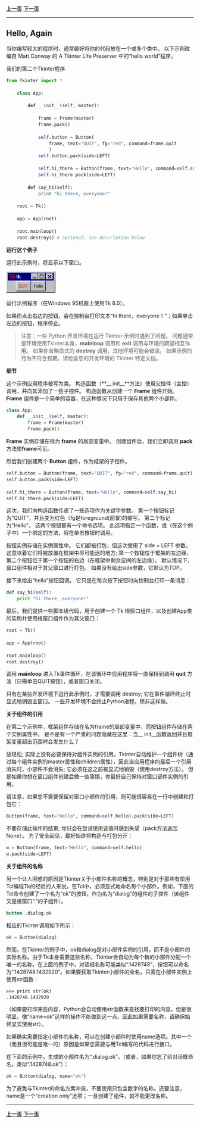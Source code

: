 

**[上一页](hello-tkinter.md)**    **[下一页](tkinter-classes.md)**

----------

## Hello, Again ##

当你编写较大的程序时，通常最好将你的代码放在一个或多个类中。 以下示例改编自 Matt Conway 的 A Tkinter Life Preserver 中的“hello world”程序。

我们的第二个Tkinter程序

``` python
from Tkinter import *

	class App:
	
	    def __init__(self, master):
	
	        frame = Frame(master)
	        frame.pack()
	
	        self.button = Button(
	            frame, text="QUIT", fg="red", command=frame.quit
	            )
	        self.button.pack(side=LEFT)
	
	        self.hi_there = Button(frame, text="Hello", command=self.say_hi)
	        self.hi_there.pack(side=LEFT)
	
	    def say_hi(self):
	        print "hi there, everyone!"
	
	root = Tk()
	
	app = App(root)
	
	root.mainloop()
	root.destroy() # optional; see description below

```
**运行这个例子**

运行此示例时，将显示以下窗口。

![](hello-again.gif)

运行示例程序（在Windows 95机器上使用Tk 8.0）。

如果你点击右边的按钮，会在控制台打印文本“hi there，everyone！”；如果单击左边的按钮，程序停止。

> 注意：一些 Python 开发环境在运行 Tkinter 示例时遇到了问题。 问题通常是环境使用Tkinter本身，**mainloop** 调用和 **exit** 调用与环境的期望相互作用。 如果你省略显式的 **destroy** 调用，其他环境可能会错误。 如果示例的行为不符合预期，请检查您的开发环境的 Tkinter 特定文档。

**细节**

这个示例应用程序被写为类。 构造函数（**__ init__**方法）使用父控件（主控）调用，并向其添加了一些子控件。 构造函数从创建一个 **Frame** 组件开始。 **Frame** 组件是一个简单的容器，在这种情况下只用于保存其他两个小部件。

```python
class App:
    def __init__(self, master):
	    frame = Frame(master)
	    frame.pack()
```

**Frame** 实例存储在称为 **frame** 的局部变量中。 创建组件后，我们立即调用 **pack** 方法使**frame**可见。

然后我们创建两个 **Button** 组件，作为框架的子控件。

```python
self.button = Button(frame, text="QUIT", fg="red", command=frame.quit)
self.button.pack(side=LEFT)

self.hi_there = Button(frame, text="Hello", command=self.say_hi)
self.hi_there.pack(side=LEFT)
```

这次，我们向构造函数传递了一些选项作为关键字参数。 第一个按钮标记为“QUIT”，并且变为红色（fg是foreground(前景)的缩写。 第二个标记为“Hello”。 这两个按钮都有一个命令选项。 此选项指定一个函数，或（在这个例子中）一个绑定的方法，将在单击按钮时调用。

按钮实例存储在实例属性中。 它们都被打包，但这次使用了 side = LEFT 参数。 这意味着它们将被放置在框架中尽可能远的地方; 第一个按钮位于框架的左边缘，第二个按钮位于第一个按钮的右边（在框架中剩余空间的左边缘）。 默认情况下，窗口组件相对于其父窗口进行打包。 如果没有给出side参数，它默认为TOP。

接下来给出“hello”按钮回调。 它只是在每次按下按钮时向控制台打印一条消息：

```python
def say_hi(self):
	print "hi there, everyone!"
```

最后，我们提供一些脚本级代码，用于创建一个 Tk 根窗口组件，以及创建App类的实例并使用根窗口组件作为其父窗口：

```python
root = Tk()

app = App(root)

root.mainloop()
root.destroy()
```

调用 **mainloop** 进入Tk事件循环，在该循环中应用程序将一直保持到调用 **quit** 方法（只需单击QUIT按钮），或者窗口关闭。

只有在某些开发环境下运行此示例时，才需要调用 destroy; 它在事件循环终止时显式地销毁主窗口。 一些开发环境不会终止Python进程，除非这样做。

**关于组件的引用**

在第二个示例中，框架组件存储在名为frame的局部变量中，而按钮组件存储在两个实例属性中。 是不是有一个严重的问题隐藏在这里：当__ init__函数返回并且框架变量超出范围时会发生什么？

放轻松; 实际上没有必要保持对组件实例的引用。Tkinter自动维护一个组件树（通过每个组件实例的master属性和children属性），因此当应用程序的最后一个引用消失时，小部件不会消失; 它必须在这之前被显式地销毁（使用destroy方法）。 但是如果你想在窗口组件创建后做一些事情，你最好自己保持对窗口部件实例的引用。

请注意，如果您不需要保留对窗口小部件的引用，则可能很容易在一行中创建和打包它：

```python
Button(frame, text="Hello", command=self.hello).pack(side=LEFT)
```

不要存储此操作的结果; 你只会在尝试使用该值时感到失望（pack方法返回None）。 为了安全起见，最好始终将构造与打包分开：

```python
w = Button(frame, text="Hello", command=self.hello) 
w.pack(side=LEFT)
```

**关于组件的名称**

另一个让人困惑的原因是Tkinter关于小部件名称的概念，特别是对于那些有使用Tcl编程Tk的经验的人来说。在Tcl中，必须显式地命名每个小部件。例如，下面的Tcl命令创建了一个名为“ok”的按钮，作为名为“dialog”的组件的子控件（该组件又是根窗口“.”的子组件）。

``` tcl
button .dialog.ok
```

相应的Tkinter调用如下所示：

```python
ok = Button(dialog)
```

然而，在Tkinter的例子中，ok和dialog是对小部件实例的引用，而不是小部件的实际名称。由于Tk本身需要这些名称，Tkinter会自动为每个新的小部件分配一个唯一的名称。在上面的例子中，对话框名称可能类似“.1428748”，按钮可以命名为“.1428748.1432920”。如果要获取Tkinter小部件的全名，只需在小部件实例上使用str函数：


```
>>> print str(ok)
.1428748.1432920
```
（如果要打印某些内容，Python会自动使用str函数来查找要打印的内容。但是很明显，像“name=ok”这样的操作不能做到这一点，因此如果需要名称，请确保始终显式使用str）。

如果确实需要指定小部件的名称，可以在创建小部件时使用name选项。其中一个（而且很可能是唯一的）原因是如果您需要与用Tcl编写的代码进行接口。

在下面的示例中，生成的小部件名为“.dialog.ok”。（或者，如果你忘了给对话框命名，类似“.1428748.ok”）：

```python
ok = Button(dialog, name="ok")
```

为了避免与Tkinter的命名方案冲突，不要使用只包含数字的名称。还要注意，name是一个“creation only”选项；一旦创建了组件，就不能更改名称。

----------

**[上一页](hello-tkinter.md)**    **[下一页](tkinter-classes.md)**